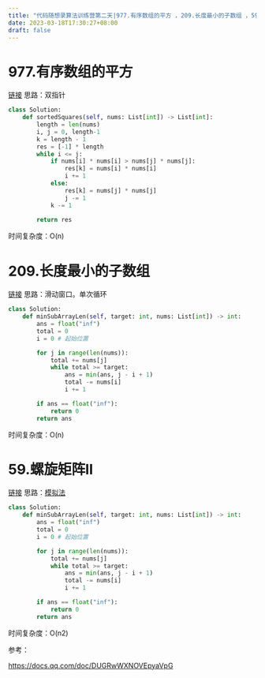 ```yaml
---
title: "代码随想录算法训练营第二天|977.有序数组的平方 ，209.长度最小的子数组 ，59.螺旋矩阵II"
date: 2023-03-18T17:30:27+08:00
draft: false
---
```


# 977.有序数组的平方

[链接](https://leetcode.cn/problems/squares-of-a-sorted-array/)
思路：双指针

```python
class Solution:
    def sortedSquares(self, nums: List[int]) -> List[int]:
        length = len(nums)
        i, j = 0, length-1
        k = length - 1
        res = [-1] * length
        while i <= j:
            if nums[i] * nums[i] > nums[j] * nums[j]:
                res[k] = nums[i] * nums[i]
                i += 1
            else:
                res[k] = nums[j] * nums[j]
                j -= 1
            k -= 1
        
        return res
```

时间复杂度：O(n)



# 209.长度最小的子数组

[链接](https://leetcode.cn/problems/minimum-size-subarray-sum/)
思路：滑动窗口。单次循环

```python
class Solution:
    def minSubArrayLen(self, target: int, nums: List[int]) -> int:
        ans = float("inf")
        total = 0
        i = 0 # 起始位置

        for j in range(len(nums)):
            total += nums[j]
            while total >= target:
                ans = min(ans, j - i + 1)
                total -= nums[i]
                i += 1

        if ans == float("inf"):
            return 0
        return ans 
```

时间复杂度：O(n)



# 59.螺旋矩阵II

[链接](https://leetcode.cn/problems/spiral-matrix-ii/)
思路：[模拟法](https://leetcode.cn/problems/spiral-matrix-ii/solutions/12594/spiral-matrix-ii-mo-ni-fa-she-ding-bian-jie-qing-x/)

```python
class Solution:
    def minSubArrayLen(self, target: int, nums: List[int]) -> int:
        ans = float("inf")
        total = 0
        i = 0 # 起始位置

        for j in range(len(nums)):
            total += nums[j]
            while total >= target:
                ans = min(ans, j - i + 1)
                total -= nums[i]
                i += 1

        if ans == float("inf"):
            return 0
        return ans 
```

时间复杂度：O(n2)



参考：

https://docs.qq.com/doc/DUGRwWXNOVEpyaVpG

